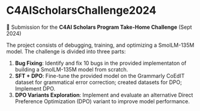# C4AIScholarsChallenge2024

📌 Submission for the **C4AI Scholars Program Take-Home Challenge** (Sept 2024)

The project consists of debugging, training, and optimizing a SmolLM-135M model. The challenge is divided into three parts:

1. **Bug Fixing**: Identify and fix 10 bugs in the provided implementaton of building a SmolLM-135M model from scratch.  
2. **SFT + DPO**: Fine-tune the provided model on the Grammarly CoEdIT dataset for grammatical error correction; created datasets for DPO; Implement DPO. 
3. **DPO Variants Exploration**: Implement and evaluate an alternative Direct Preference Optimization (DPO) variant to improve model performance.

